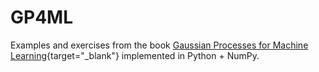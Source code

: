 # GP4ML

Examples and exercises from the book [Gaussian Processes for Machine Learning](http://www.gaussianprocess.org/gpml/){target="_blank"} implemented in Python + NumPy.